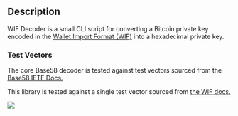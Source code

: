## Description

WIF Decoder is a small CLI script for converting a Bitcoin private key encoded in the [Wallet Import Format (WIF)](https://en.bitcoin.it/wiki/Wallet_import_format) into a hexadecimal private key.

### Test Vectors
The core Base58 decoder is tested against test vectors sourced from the [Base58 IETF Docs.](https://tools.ietf.org/id/draft-msporny-base58-01.html#rfc.section.5)

This library is tested against a single test vector sourced from [the WIF docs.](https://en.bitcoin.it/wiki/Wallet_import_format)

![](https://github.com/gavinbarrett/WIF_Decoder/workflows/Base58%20Decoding/badge.svg)
